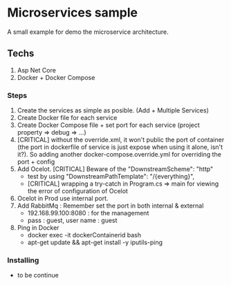 # Microservices sample

A small example for demo the microservice architecture.

## Techs

1. Asp Net Core
2. Docker + Docker Compose

### Steps
1. Create the services as simple as posible. (Add + Multiple Services)
2. Create Docker file for each service
3. Create Docker Compose file + set port for each service (project property => debug => ...)
4. [CRITICAL] without the override.xml, it won't public the port of container (the port in dockerfile of service is just expose when using it alone, isn't it?). So adding another docker-compose.override.yml for overriding the port + config
5. Add Ocelot. [CRITICAL] Beware of the  "DownstreamScheme": "http"
    - test by using "DownstreamPathTemplate": "/{everything}",
    - [CRITICAL] wrapping a try-catch in Program.cs => main for viewing the error of configuration of Ocelot
6. Ocelot in Prod use internal port.
7. Add RabbitMq : Remember set the port in both internal & external
    - 192.168.99.100:8080 : for the management 
    - pass : guest, user name : guest
8. Ping in Docker
    - docker exec -it dockerContainerid bash
    - apt-get update && apt-get install -y iputils-ping

### Installing

- to be continue